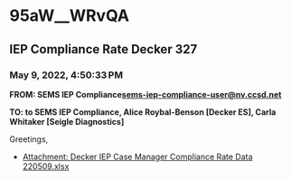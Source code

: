 # 95aW__WRvQA
## IEP Compliance Rate Decker 327
### May 9, 2022, 4:50:33 PM
**FROM: SEMS IEP Compliance<sems-iep-compliance-user@nv.ccsd.net>**

**TO: to SEMS IEP Compliance, Alice Roybal-Benson [Decker ES], Carla Whitaker [Seigle Diagnostics]**


Greetings,  





* [Attachment: Decker IEP Case Manager Compliance Rate Data 220509.xlsx](95aW__WRvQA-attachment-1.xlsx)
